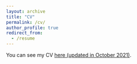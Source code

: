 ```yaml
---
layout: archive
title: "CV"
permalink: /cv/
author_profile: true
redirect_from:
  - /resume
---
```


You can see my CV [here (updated in October 2021)](/files/Bikina_FullCV_Nov2021.pdf). 
